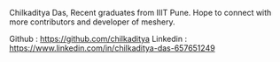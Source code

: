 Chilkaditya Das, Recent graduates from IIIT Pune. Hope to connect with more contributors and developer of meshery.

Github : https://github.com/chilkaditya
Linkedin : https://www.linkedin.com/in/chilkaditya-das-657651249
